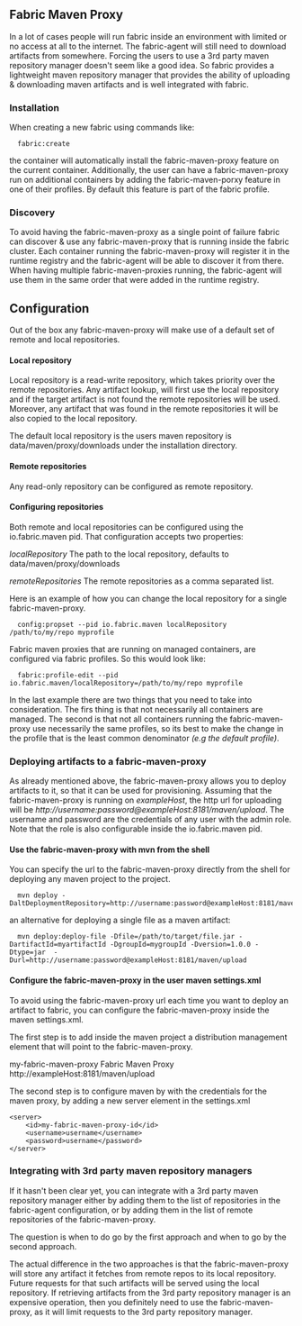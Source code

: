 ## Fabric Maven Proxy

In a lot of cases people will run fabric inside an environment with limited or no access at all to the internet.
The fabric-agent will still need to download artifacts from somewhere. Forcing the users to use a 3rd party maven repository manager doesn't seem like a good idea.
So fabric provides a lightweight maven repository manager that provides the ability of uploading & downloading maven artifacts and is well integrated with fabric.

### Installation

When creating a new fabric using commands like:

      fabric:create

the container will automatically install the fabric-maven-proxy feature on the current container. Additionally, the user can have a fabric-maven-proxy run on additional containers by adding the fabric-maven-porxy feature in one of their profiles. By default this feature is part of the fabric profile.

### Discovery

To avoid having the fabric-maven-proxy as a single point of failure fabric can discover & use any fabric-maven-proxy that is running inside the fabric cluster. Each container running the fabric-maven-proxy will register it in the runtime registry and the fabric-agent will be able to discover it from there.
When having multiple fabric-maven-proxies running, the fabric-agent will use them in the same order that were added in the runtime registry.

## Configuration
Out of the box any fabric-maven-proxy will make use of a default set of remote and local repositories.

#### Local repository
Local repository is a read-write repository, which takes priority over the remote repositories. Any artifact lookup, will first use the local repository and if the target artifact is not found the remote repositories will be used.
Moreover, any artifact that was found in the remote repositories it will be also copied to the local repository.

The default local repository is the users maven repository is data/maven/proxy/downloads under the installation directory.

#### Remote repositories
Any read-only repository can be configured as remote repository.

#### Configuring repositories
Both remote and local repositories can be configured using the io.fabric.maven pid. That configuration accepts two properties:

*localRepository*  The path to the local repository, defaults to data/maven/proxy/downloads

*remoteRepositories* The remote repositories as a comma separated list.

Here is an example of how you can change the local repository for a single fabric-maven-proxy.

      config:propset --pid io.fabric.maven localRepository /path/to/my/repo myprofile

Fabric maven proxies that are running on managed containers, are configured via fabric profiles. So this would look like:

      fabric:profile-edit --pid io.fabric.maven/localRepository=/path/to/my/repo myprofile

In the last example there are two things that you need to take into consideration. The firs thing is that not necessarily all containers are managed.
The second is that not all containers running the fabric-maven-proxy use necessarily the same profiles, so its best to make the change in the profile that is the least common denominator *(e.g the default profile)*.


### Deploying artifacts to a fabric-maven-proxy

As already mentioned above, the fabric-maven-proxy allows you to deploy artifacts to it, so that it can be used for provisioning.
Assuming that the fabric-maven-proxy is running on *exampleHost*, the http url for uploading will be *http://username:password@exampleHost:8181/maven/upload*.
The username and password are the credentials of any user with the admin role. Note that the role is also configurable inside the io.fabric.maven pid.

#### Use the fabric-maven-proxy with mvn from the shell

You can specify the url to the fabric-maven-proxy directly from the shell for deploying any maven project to the project.

      mvn deploy -DaltDeploymentRepository=http://username:password@exampleHost:8181/maven/upload

an alternative for deploying a single file as a maven artifact:

      mvn deploy:deploy-file -Dfile=/path/to/target/file.jar -DartifactId=myartifactId -DgroupId=mygroupId -Dversion=1.0.0 -Dtype=jar  -Durl=http://username:password@exampleHost:8181/maven/upload

#### Configure the fabric-maven-proxy in the user maven settings.xml

To avoid using the fabric-maven-proxy url each time you want to deploy an artifact to fabric, you can configure the fabric-maven-proxy inside the maven settings.xml.


The first step is to add inside the maven project a distribution management element that will point to the fabric-maven-proxy.

<distributionManagement>
     <repository>
        <id>my-fabric-maven-proxy</id>
        <name>Fabric Maven Proxy</name>
        <url>http://exampleHost:8181/maven/upload</url>
      </repository>
    </distributionManagement>


The second step is to configure maven by with the credentials for the maven proxy, by adding a new server element in the settings.xml

    <server>
        <id>my-fabric-maven-proxy-id</id>
        <username>username</username>
        <password>username</password>
    </server>

### Integrating with 3rd party maven repository managers
If it hasn't been clear yet, you can integrate with a 3rd party maven repository manager either by adding them to the list of repositories in the fabric-agent configuration, or by adding them in the list of remote repositories of the fabric-maven-proxy.

The question is when to do go by the first approach and when to go by the second approach.

The actual difference in the two approaches is that the fabric-maven-proxy will store any artifact it fetches from remote repos to its local repository. Future requests for that such artifacts will be served using the local repository.
If retrieving artifacts from the 3rd party repository manager is an expensive operation, then you definitely need to use the fabric-maven-proxy, as it will limit requests to the 3rd party repository manager.



